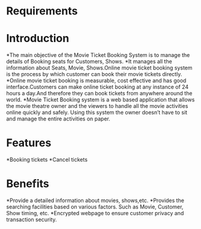 # Requirements
# Introduction
*The main objective of the Movie Ticket Booking System is to manage the details of Booking seats for Customers, Shows.
*It manages all the information about Seats, Movie, Shows.Online movie ticket booking system is the process by which customer can book their movie tickets directly.
*Online movie ticket booking is measurable, cost effective and has good interface.Customers can make online ticket booking at any instance of 24 hours a day.And therefore they can book tickets from anywhere around the world.
*Movie Ticket Booking system is a web based application that allows the movie theatre owner and the viewers to handle all the movie activities online quickly and safely. Using this system the owner doesn’t have to sit and manage the entire activities on paper.
# Features
*Booking tickets
*Cancel tickets
# Benefits
*Provide a detailed information about movies, shows,etc.
*Provides the searching facilities based on various factors. Such as Movie, Customer, Show timing, etc.
*Encrypted webpage to ensure customer privacy and transaction security.


 
 
